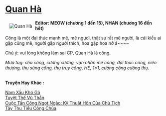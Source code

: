 <a href="https://utruyen.com/quan-ha/25028/" title="Quan Hà"><h1>Quan Hà</h1></a><div style="display:table"><img align="right" style="float: left; padding: 10px;" src="https://utruyen.com/images/story/200x260/quan-ha.jpg" alt="Quan Hà"><strong>Editor: MEOW (chương 1 đến 15), NHAN (chương 16 đến hết) </strong><p></p>Công là một đại thúc mạnh mẽ, mê người, thật sự rất mê người, là cái kiểu ai gặp cũng mê, người gặp người thích, hoa gặp hoa nở á~~~~<p></p>Chú ý: vui lòng không làm sai CP, Quan Hà là công.<p></p><em>Mưa tag: chủ công, cường cường, vạn nhân mê công, đại thúc công, niên thượng, thụ sủng công, thụ truy công, HE, 1×1, cường công cường thụ.</em></div><p><br><b>Truyện Hay Khác :</b></p><a href="https://utruyen.com/nam-xau-kho-ga/19078/" alt="Nam Xấu Khó Gả">Nam Xấu Khó Gả</a><br/><a href="https://github.com/quanluxury/truyenhot/tree/master/truyenhay/16563/" alt="Tuyệt Thế Vũ Thần">Tuyệt Thế Vũ Thần</a><br/><a href="https://github.com/quanluxury/truyenhot/tree/master/truyenhay/19137/" alt="Cuộc Tấn Công Ngọt Ngào: Kỹ Thuật Hôn Của Chủ Tịch">Cuộc Tấn Công Ngọt Ngào: Kỹ Thuật Hôn Của Chủ Tịch</a><br/><a href="https://github.com/quanluxury/truyenhot/tree/master/truyenhay/7100/" alt="Tây Thu Tiểu Công Chúa">Tây Thu Tiểu Công Chúa</a><br/>